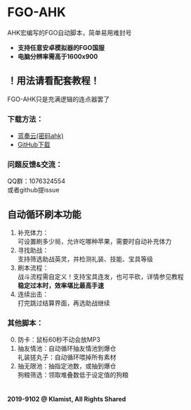 # FGO-AHK
AHK宏编写的FGO自动脚本，简单易用难封号<br>
- **支持任意安卓模拟器的FGO国服**<br>
- **电脑分辨率需高于1600x900**<br>
## ！用法请看配套教程！
FGO-AHK只是充满逻辑的连点器罢了<br>
### 下载方法：
- [蓝奏云(密码ahk)](https://wwa.lanzoui.com/b0a45c0yb)<br>
- [GitHub下载](https://github.com/Klamist/FGO-AHK/archive/refs/heads/master.zip)<br>
### 问题反馈&交流：
QQ群：1076324554<br>
或者github提issue<br>
## 自动循环刷本功能
1. 补充体力：<br>可设置刷多少局，允许吃哪种苹果，需要时自动补充体力<br>
2. 寻找助战：<br>支持筛选助战英灵，并检测礼装、技能、宝具等级<br>
3. 刷本流程：<br>战斗流程需自定义！支持宝具连发，也可平砍，详情参见教程<br>**稳定过本时，效率堪比最高手速**<br>
4. 连续出击：<br>打完跳过结算界面，再选助战继续<br>
### 其他脚本：
0. 防卡：鼠标60秒不动会放MP3<br>
1. 抽友情池：自动循环抽友情池到爆仓<br>礼装搓丸子：自动循环喂掉所有素材<br>
2. 抽无限池：抽指定池数，或抽到爆仓<br>狗粮筛选：领取堆叠数低于设定值的狗粮<br><br>
#### 2019-9102 @ Klamist, All Rights Shared
